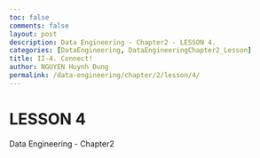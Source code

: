 ```yaml
---
toc: false
comments: false
layout: post
description: Data Engineering - Chapter2 - LESSON 4.
categories: [DataEngineering, DataEngineeringChapter2_Lesson]
title: II-4. Connect! 
author: NGUYEN Huynh Dung
permalink: /data-engineering/chapter/2/lesson/4/
---
```


# LESSON 4
Data Engineering - Chapter2



